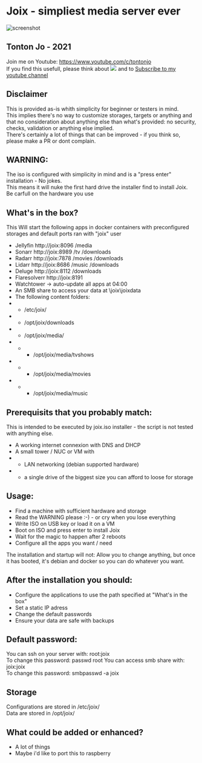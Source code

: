 # Joix - simpliest media server ever
![screenshot](https://i.ibb.co/9HjkKJ6/Screenshot-2021-09-01-160921.png)  

## Tonton Jo - 2021  
Join me on Youtube: https://www.youtube.com/c/tontonjo  
If you find this usefull, please think about
<a href="https://www.buymeacoffee.com/tontonjo"><img src="https://www.buymeacoffee.com/assets/img/custom_images/orange_img.png"></a>
and to [Subscribe to my youtube channel](http://youtube.com/channel/UCnED3K6K5FDUp-x_8rwpsZw?sub_confirmation=1)

## Disclaimer  
This is provided as-is whith simplicity for beginner or testers in mind.  
This implies there's no way to customize storages, targets or anything and that no consideration about anything else than what's provided: no security, checks, validation or anything else implied.  
There's certainly a lot of things that can be improved - if you think so, please make a PR or dont complain.  
## WARNING:
The iso is configured with simplicity in mind and is a "press enter" installation - No jokes.  
This means it will nuke the first hard drive the installer find to install Joix.  
Be carfull on the hardware you use  

## What's in the box?
This Will start the following apps in docker containers with preconfigured storages and default ports ran with "joix" user
- Jellyfin       http://joix:8096  /media  
- Sonarr         http://joix:8989  /tv /downloads  
- Radarr         http://joix:7878  /movies /downloads  
- Lidarr         http://joix:8686  /music /downloads  
- Deluge         http://joix:8112  /downloads  
- Flaresolverr   http://joix:8191  
- Watchtower     -> auto-update all apps at 04:00  
- An SMB share to access your data at \\joix\joixdata
- The following content folders:
- - /etc/joix/
- - /opt/joix/downloads
- - /opt/joix/media/
- - - /opt/joix/media/tvshows
- - - /opt/joix/media/movies
- - - /opt/joix/media/music

## Prerequisits that you probably match:
This is intended to be executed by joix.iso installer - the script is not tested with anything else.
- A working internet connexion with DNS and DHCP
- A small tower / NUC or VM  with 
- - LAN networking (debian supported hardware)
- - a single drive of the biggest size you can afford to loose for storage

## Usage:

- Find a machine with sufficient hardware and storage
- Read the WARNING please :-) -  or cry when you lose everything
- Write ISO on USB key or load it on a VM
- Boot on ISO and press enter to install Joix
- Wait for the magic to happen after 2 reboots
- Configure all the apps you want / need

The installation and startup will not: 
Allow you to change anything, but once it has booted, it's debian and docker so you can do whatever you want.

## After the installation you should:
- Configure the applications to use the path specified at "What's in the box"
- Set a static IP adress
- Change the default passwords
- Ensure your data are safe with backups

## Default password:
You can ssh on your server with:
root:joix  
To change this password:  passwd root
You can access smb share with:
joix:joix  
To change this password: smbpasswd -a joix

## Storage
Configurations are stored in /etc/joix/  
Data are stored in /opt/joix/  

## What could be added or enhanced?  
- A lot of things  
- Maybe i'd like to port this to raspberry    
